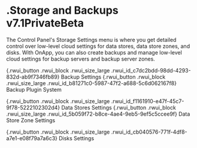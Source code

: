# .Storage and Backups v7.1PrivateBeta

The Control Panel's Storage Settings menu is where you get detailed control over low-level cloud settings for data stores, data store zones, and disks. With OnApp, you can also create backups and manage low-level cloud settings for backup servers and backup server zones.

[](https://docs.onapp.com/display/TEST2/.Backup+Settings+v6.7 "The Control Panel's Backup Settings menu is where you get detailed control over low-level cloud settings for backup servers and backup server zones. "){.rwui_button .rwui_block .rwui_size_large .rwui_id_c7dc2bdd-98dd-4293-832d-ab9f7346fb89}
Backup Settings
[](https://docs.onapp.com/display/TEST2/.Backup+Plugin+System+v6.7 "OnApp provides the plugins for R1Soft Server Backup Manager and Veeam Backup & Replication that you can install to your Control Panel."){.rwui_button .rwui_block .rwui_size_large .rwui_id_b81271c0-5987-47f2-a688-5c6d062167f8}
Backup Plugin System

[](https://docs.onapp.com/display/TEST2/.Data+Stores+Settings+v6.6 "Data stores provide disk space for your virtual servers and operating systems. Data stores are attached to compute resources."){.rwui_button .rwui_block .rwui_size_large .rwui_id_f1161910-e47f-45c7-9f78-5222102302d4}
Data Stores Settings
[](https://docs.onapp.com/display/TEST2/.Data+Store+Zones+Settings+v6.5 "Data store zones can be used to create different tiers of service – for example, by setting up different zones for ordinary and high-performance SANs in the cloud."){.rwui_button .rwui_block .rwui_size_large .rwui_id_5b059f72-b8ce-4ae4-9eb5-9ef5c5ccee9f}
Data Store Zone Settings

[](https://docs.onapp.com/display/TEST2/.Disks+Settings+v6.7 "Virtual server storage is provided by disks. A disk is a partition of a data store that is allocated to a specific virtual server."){.rwui_button .rwui_block .rwui_size_large .rwui_id_cb040576-771f-4df8-a7e1-e08f79a7a6c3}
Disks Settings
